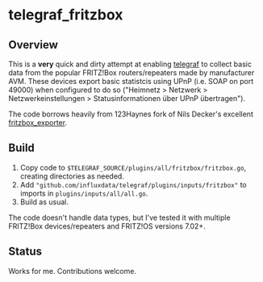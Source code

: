 # telegraf\_fritzbox

## Overview

This is a **very** quick and dirty attempt at enabling
[telegraf](https://github.com/influxdata/telegraf/) to collect basic data from
the popular FRITZ!Box routers/repeaters made by manufacturer AVM. These devices export
basic statistcis using UPnP (i.e. SOAP on port 49000) when configured to do so
("Heimnetz > Netzwerk > Netzwerkeinstellungen > Statusinformationen über UPnP
übertragen").

The code borrows heavily from 123Haynes fork of Nils Decker's excellent
[fritzbox\_exporter](https://github.com/123Haynes/fritzbox_exporter).

## Build

1. Copy code to `$TELEGRAF_SOURCE/plugins/all/fritzbox/fritzbox.go`, creating
   directories as needed.
2. Add `"github.com/influxdata/telegraf/plugins/inputs/fritzbox"` to imports in
   `plugins/inputs/all/all.go`.
3. Build as usual.

The code doesn't handle data types, but I've  tested it with multiple FRITZ!Box 
devices/repeaters and FRITZ!OS versions 7.02+.

## Status

Works for me. Contributions welcome.
